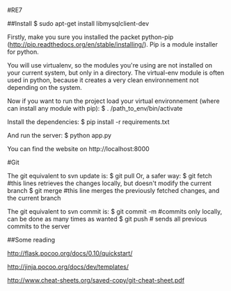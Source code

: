 #RE7

##Install
  $ sudo apt-get install libmysqlclient-dev

Firstly, make you sure you installed the packet python-pip (http://pip.readthedocs.org/en/stable/installing/).
Pip is a module installer for python.

You will use virtualenv, so the modules you're using are not installed on your current system, but only in a directory. The virtual-env module is often used in python, because it creates a very clean environnement not depending on the system.

Now if you want to run the project load your virtual environnement (where can install any module with pip):
    $ . /path_to_env/bin/activate

Install the dependencies:
    $ pip install -r requirements.txt

And run the server:
    $ python app.py

You can find the website on http://localhost:8000

#Git

The git equivalent to svn update is:
    $ git pull
Or, a safer way:
    $ git fetch #this lines retrieves the changes locally, but doesn't modify the current branch
    $ git merge #this line merges the previously fetched changes, and the current branch

The git equivalent to svn commit is:
    $ git commit -m <message> #commits only locally, can be done as many times as wanted
    $ git push # sends all previous commits to the server



##Some reading

http://flask.pocoo.org/docs/0.10/quickstart/

http://jinja.pocoo.org/docs/dev/templates/

http://www.cheat-sheets.org/saved-copy/git-cheat-sheet.pdf
